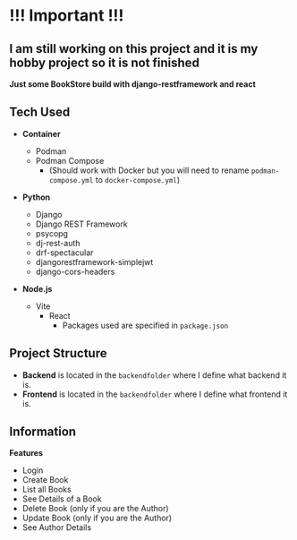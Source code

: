 # !!! Important !!! ##
## I am still working on this project and it is my hobby project so it is not finished ##

**Just some BookStore build with django-restframework and react**
## Tech Used

- **Container**
  - Podman
  - Podman Compose
    - (Should work with Docker but you will need to rename `podman-compose.yml` to `docker-compose.yml`)

- **Python**
  - Django
  - Django REST Framework
  - psycopg
  - dj-rest-auth
  - drf-spectacular
  - djangorestframework-simplejwt
  - django-cors-headers

- **Node.js**
  - Vite
    - React
      - Packages used are specified in `package.json`

## Project Structure

- **Backend** is located in the `backendfolder` where I define what backend it is.
- **Frontend** is located in the `backendfolder` where I define what frontend it is.

## Information

**Features**

- Login
- Create Book
- List all Books
- See Details of a Book
- Delete Book (only if you are the Author)
- Update Book (only if you are the Author)
- See Author Details
